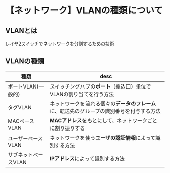 # 【ネットワーク】VLANの種類について

## VLANとは

レイヤ2スイッチでネットワークを分割するための技術

## VLANの種類

種類|desc
-|-
ポートVLAN(一般的)|スイッチングハブの**ポート**（差込口）単位でVLANの割り当てを行う方法
タグVLAN|ネットワークを流れる個々の**データのフレーム**に、転送先のグループの識別番号を付与する方法
MACベースVLAN|**MACアドレス**をもとにして、ネットワークごとに割り振りする
ユーザーベースVLAN|ネットワークを使う**ユーザの認証情報**によって識別する方法
サブネットベースVLAN|**IPアドレス**によって識別する方法
